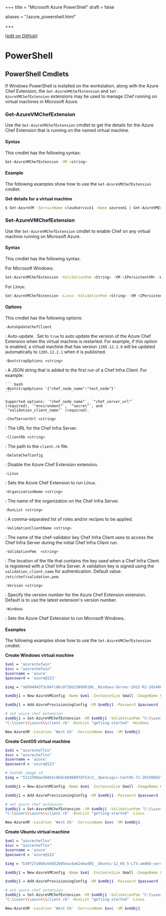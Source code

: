+++
title = "Microsoft Azure PowerShell"
draft = false

aliases = "/azure_powershell.html"


  
    
    
    
    
+++    

[\[edit on GitHub\]](https://github.com/chef/chef-web-docs/blob/master/content/azure_powershell.md)

PowerShell
==========

PowerShell Cmdlets
------------------

If Windows PowerShell is installed on the workstation, along with the
Azure Chef Extension, the `Get-AzureVMChefExtension` and
`Set-AzureVMChefExtension` extensions may be used to manage Chef running
on virtual machines in Microsoft Azure.

### Get-AzureVMChefExtension

Use the `Get-AzureVMChefExtension` cmdlet to get the details for the
Azure Chef Extension that is running on the named virtual machine.

#### Syntax

This cmdlet has the following syntax:

``` bash
Get-AzureVMChefExtension -VM <string>
```

#### Example

The following examples show how to use the `Get-AzureVMChefExtension`
cmdlet:

**Get details for a virtual machine**

``` bash
$ Get-AzureVM -ServiceName cloudservice1 -Name azurevm1 | Get-AzureVMExtension
```

### Set-AzureVMChefExtension

Use the `Set-AzureVMChefExtension` cmdlet to enable Chef on any virtual
machine running on Microsoft Azure.

#### Syntax

This cmdlet has the following syntax.

For Microsoft Windows:

``` bash
Set-AzureVMChefExtension -ValidationPem <String> -VM <IPersistentVM> -Windows [-ChefServerUrl <String> ] [-ClientRb <String> ] [-OrganizationName <String> ] [-RunList <String> ] [-ValidationClientName <String> ] [-Version <String> ] [ <CommonParameters>]
```

For Linux:

``` bash
Set-AzureVMChefExtension -Linux -ValidationPem <String> -VM <IPersistentVM> [-ChefServerUrl <String> ] [-ClientRb <String> ] [-OrganizationName <String> ] [-RunList <String> ] [-ValidationClientName <String> ] [-Version <String> ] [ <CommonParameters>]
```

#### Options

This cmdlet has the following options:

`-AutoUpdateChefClient`

:   Auto-update . Set to `true` to auto update the version of the Azure
    Chef Extension when the virtual machine is restarted. For example,
    if this option is enabled, a virtual machine that has version
    `1205.12.2.0` will be updated automatically to `1205.12.2.1` when it
    is published.

`-BootstrapOptions <string>`

:   A JSON string that is added to the first run of a Chef Infra Client.
    For example:

    ``` bash
    -BootstrapOptions '{"chef_node_name":"test_node"}'
    ```

    Supported options: `"chef_node_name"`, `"chef_server_url"`
    (required), `"environment"`, `"secret"`, and
    `"validation_client_name"` (required).

`-ChefServerUrl <string>`

:   The URL for the Chef Infra Server.

`-ClientRb <string>`

:   The path to the `client.rb` file.

`-DeleteChefConfig`

:   Disable the Azure Chef Extension extension.

`-Linux`

:   Sets the Azure Chef Extension to run Linux.

`-OrganizationName <string>`

:   The name of the organization on the Chef Infra Server.

`-RunList <string>`

:   A comma-separated list of roles and/or recipes to be applied.

`-ValidationClientName <string>`

:   The name of the chef-validator key Chef Infra Client uses to access
    the Chef Infra Server during the initial Chef Infra Client run.

`-ValidationPem  <string>`

:   The location of the file that contains the key used when a Chef
    Infra Client is registered with a Chef Infra Server. A validation
    key is signed using the `validation_client_name` for authentication.
    Default value: `/etc/chef/validation.pem`.

`-Version <string>`

:   Specify the version number for the Azure Chef Extension extension.
    Default is to use the latest extension's version number.

`-Windows`

:   Sets the Azure Chef Extension to run Microsoft Windows.

#### Examples

The following examples show how to use the `Set-AzureVMChefExtension`
cmdlet:

**Create Windows virtual machine**

``` bash
$vm1 = "azurechefwin"
$svc = "azurechefwin"
$username = 'azure'
$password = 'azure@123'

$img = "a699494373c04fc0bc8f2bb1389d6106__Windows-Server-2012-R2-201406.01-en.us-127GB.vhd"

$vmObj1 = New-AzureVMConfig -Name $vm1 -InstanceSize Small -ImageName $img

$vmObj1 = Add-AzureProvisioningConfig -VM $vmObj1 -Password $password -AdminUsername $username –Windows

# set azure chef extension
$vmObj1 = Set-AzureVMChefExtension -VM $vmObj1 -ValidationPem "C:\\users\\azure\\msazurechef-validator.pem" -ClientRb
"C:\\users\\azure\\client.rb" -RunList "getting-started" -Windows

New-AzureVM -Location 'West US' -ServiceName $svc -VM $vmObj1
```

**Create CentOS virtual machine**

``` bash
$vm1 = "azurecheflnx"
$svc = "azurecheflnx"
$username = 'azure'
$password = 'azure@123'

# CentOS image id
$img = "5112500ae3b842c8b9c604889f8753c3__OpenLogic-CentOS-71-20150605"

$vmObj1 = New-AzureVMConfig -Name $vm1 -InstanceSize Small -ImageName $img

$vmObj1 = Add-AzureProvisioningConfig -VM $vmObj1 -Password $password -Linux -LinuxUser $username

# set azure chef extension
$vmObj1 = Set-AzureVMChefExtension -VM $vmObj1 -ValidationPem "C:\\users\\azure\\msazurechef-validator.pem" -ClientRb
"C:\\users\\azure\\client.rb" -RunList "getting-started" -Linux

New-AzureVM -Location 'West US' -ServiceName $svc -VM $vmObj1
```

**Create Ubuntu virtual machine**

``` bash
$vm1 = "azurecheflnx"
$svc = "azurecheflnx"
$username = 'azure'
$password = 'azure@123'

$img = "b39f27a8b8c64d52b05eac6a62ebad85__Ubuntu-12_04_5-LTS-amd64-server-20150127-en-us-30GB"

$vmObj1 = New-AzureVMConfig -Name $vm1 -InstanceSize Small -ImageName $img

$vmObj1 = Add-AzureProvisioningConfig -VM $vmObj1 -Password $password -Linux -LinuxUser $username

# set azure chef extension
$vmObj1 = Set-AzureVMChefExtension -VM $vmObj1 -ValidationPem "C:\\users\\azure\\msazurechef-validator.pem" -ClientRb
"C:\\users\\azure\\client.rb" -RunList "getting-started" -Linux

New-AzureVM -Location 'West US' -ServiceName $svc -VM $vmObj1
```
